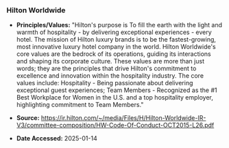 ### Hilton Worldwide

- **Principles/Values:** "Hilton's purpose is To fill the earth with the light and warmth of hospitality - by delivering exceptional experiences - every hotel. The mission of Hilton luxury brands is to be the fastest-growing, most innovative luxury hotel company in the world. Hilton Worldwide's core values are the bedrock of its operations, guiding its interactions and shaping its corporate culture. These values are more than just words; they are the principles that drive Hilton's commitment to excellence and innovation within the hospitality industry. The core values include: Hospitality - Being passionate about delivering exceptional guest experiences; Team Members - Recognized as the #1 Best Workplace for Women in the U.S. and a top hospitality employer, highlighting commitment to Team Members."

- **Source:** https://ir.hilton.com/~/media/Files/H/Hilton-Worldwide-IR-V3/committee-composition/HW-Code-Of-Conduct-OCT2015-L26.pdf

- **Date Accessed:** 2025-01-14